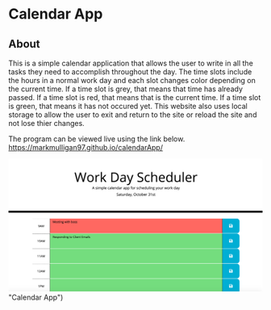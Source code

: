 # Calendar App

## About

This is a simple calendar application that allows the user to write in all the tasks they need to accomplish throughout the day.  The time slots include the hours in a normal work day and each slot changes color depending on the current time.  If a time slot is grey, that means that time has already passed.  If a time slot is red, that means that is the current time.  If a time slot is green, that means it has not occured yet.  This website also uses local storage to allow the user to exit and return to the site or reload the site and not lose thier changes.  

The program can be viewed live using the link below.
https://markmulligan97.github.io/calendarApp/

![screenshot of the calendar app](./Assets/images/calendarAppScreenshot.png) "Calendar App")
